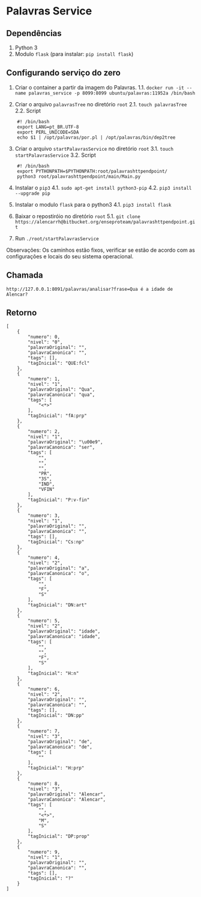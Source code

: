 # Palavras Service 
 
## Dependências

1. Python 3
2. Modulo `flask` (para instalar: `pip install flask`)

## Configurando serviço do zero

1. Criar o container a partir da imagem do Palavras.
1.1. `docker run -it --name palavras_service -p 8099:8099 ubuntu/palavras:11952a /bin/bash`

2. Criar o arquivo `palavrasTree` no diretório `root`
2.1. `touch palavrasTree`
2.2. Script
```
    #! /bin/bash
    export LANG=pt_BR.UTF-8
    export PERL_UNICODE=SDA
    echo $1 | /opt/palavras/por.pl | /opt/palavras/bin/dep2tree
```

3. Criar o arquivo `startPalavrasService` no diretório `root`
3.1. `touch startPalavrasService`
3.2. Script
```
    #! /bin/bash
    export PYTHONPATH=$PYTHONPATH:root/palavrashttpendpoint/
    python3 root/palavrashttpendpoint/main/Main.py
```

4. Instalar o `pip3`
4.1. `sudo apt-get install python3-pip`
4.2. `pip3 install --upgrade pip` 

4. Instalar o modulo `flask` para o python3
4.1. `pip3 install flask`

5. Baixar o repostiróio no diretório `root`
5.1. `git clone https://alencarrh@bitbucket.org/enseproteam/palavrashttpendpoint.git`

6. Run `./root/startPalavrasService`

Observações:
Os caminhos estão fixos, verificar se estão de acordo com as configurações e locais do seu sistema operacional.

 
## Chamada 
 
```
http://127.0.0.1:8091/palavras/analisar?frase=Qua é a idade de Alencar?
```
 
## Retorno 
 
```
[
    {
        "numero": 0,
        "nivel": "0",
        "palavraOriginal": "",
        "palavraCanonica": "",
        "tags": [],
        "tagInicial": "QUE:fcl"
    },
    {
        "numero": 1,
        "nivel": "1",
        "palavraOriginal": "Qua",
        "palavraCanonica": "qua",
        "tags": [
            "<*>"
        ],
        "tagInicial": "fA:prp"
    },
    {
        "numero": 2,
        "nivel": "1",
        "palavraOriginal": "\u00e9",
        "palavraCanonica": "ser",
        "tags": [
            "",
            "",
            "",
            "PR",
            "3S",
            "IND",
            "VFIN"
        ],
        "tagInicial": "P:v-fin"
    },
    {
        "numero": 3,
        "nivel": "1",
        "palavraOriginal": "",
        "palavraCanonica": "",
        "tags": [],
        "tagInicial": "Cs:np"
    },
    {
        "numero": 4,
        "nivel": "2",
        "palavraOriginal": "a",
        "palavraCanonica": "o",
        "tags": [
            "",
            "F",
            "S"
        ],
        "tagInicial": "DN:art"
    },
    {
        "numero": 5,
        "nivel": "2",
        "palavraOriginal": "idade",
        "palavraCanonica": "idade",
        "tags": [
            "",
            "",
            "F",
            "S"
        ],
        "tagInicial": "H:n"
    },
    {
        "numero": 6,
        "nivel": "2",
        "palavraOriginal": "",
        "palavraCanonica": "",
        "tags": [],
        "tagInicial": "DN:pp"
    },
    {
        "numero": 7,
        "nivel": "3",
        "palavraOriginal": "de",
        "palavraCanonica": "de",
        "tags": [
            ""
        ],
        "tagInicial": "H:prp"
    },
    {
        "numero": 8,
        "nivel": "3",
        "palavraOriginal": "Alencar",
        "palavraCanonica": "Alencar",
        "tags": [
            "",
            "<*>",
            "M",
            "S"
        ],
        "tagInicial": "DP:prop"
    },
    {
        "numero": 9,
        "nivel": "1",
        "palavraOriginal": "",
        "palavraCanonica": "",
        "tags": [],
        "tagInicial": "?"
    }
]
```
